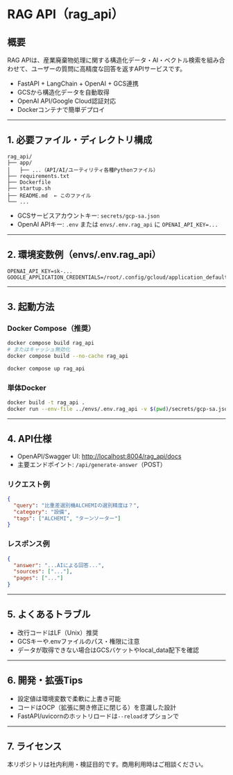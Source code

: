 # RAG API（rag_api）

## 概要
RAG APIは、産業廃棄物処理に関する構造化データ・AI・ベクトル検索を組み合わせて、ユーザーの質問に高精度な回答を返すAPIサービスです。

- FastAPI + LangChain + OpenAI + GCS連携
- GCSから構造化データを自動取得
- OpenAI API/Google Cloud認証対応
- Dockerコンテナで簡単デプロイ

---

## 1. 必要ファイル・ディレクトリ構成

```
rag_api/
├── app/
│   ├── ...（API/AI/ユーティリティ各種Pythonファイル）
├── requirements.txt
├── Dockerfile
├── startup.sh
├── README.md  ← このファイル
└── ...
```

- GCSサービスアカウントキー: `secrets/gcp-sa.json`
- OpenAI APIキー: `.env` または `envs/.env.rag_api` に `OPENAI_API_KEY=...`

---

## 2. 環境変数例（envs/.env.rag_api）

```
OPENAI_API_KEY=sk-...
GOOGLE_APPLICATION_CREDENTIALS=/root/.config/gcloud/application_default_credentials.json
```

---

## 3. 起動方法

### Docker Compose（推奨）

```bash
docker compose build rag_api
# またはキャッシュ無効化
docker compose build --no-cache rag_api

docker compose up rag_api
```

### 単体Docker

```bash
docker build -t rag_api .
docker run --env-file ../envs/.env.rag_api -v $(pwd)/secrets/gcp-sa.json:/root/.config/gcloud/application_default_credentials.json rag_api
```

---

## 4. API仕様

- OpenAPI/Swagger UI: [http://localhost:8004/rag_api/docs](http://localhost:8004/rag_api/docs)
- 主要エンドポイント: `/api/generate-answer`（POST）

### リクエスト例
```json
{
  "query": "比重差選別機ALCHEMIの選別精度は？",
  "category": "設備",
  "tags": ["ALCHEMI", "ターンソーター"]
}
```

### レスポンス例
```json
{
  "answer": "...AIによる回答...",
  "sources": ["..."],
  "pages": ["..."]
}
```

---

## 5. よくあるトラブル

- 改行コードはLF（Unix）推奨
- GCSキーや.envファイルのパス・権限に注意
- データが取得できない場合はGCSバケットやlocal_data配下を確認

---

## 6. 開発・拡張Tips

- 設定値は環境変数で柔軟に上書き可能
- コードはOCP（拡張に開き修正に閉じる）を意識した設計
- FastAPI/uvicornのホットリロードは`--reload`オプションで

---

## 7. ライセンス

本リポジトリは社内利用・検証目的です。商用利用時はご相談ください。
